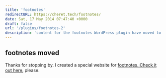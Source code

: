 ```yaml
---
title: 'footnotes'
redirectURL: https://cheret.tech/footnotes/
date: Sat, 17 May 2014 07:47:40 +0000
draft: false
url: '/plugins/footnotes-2'
description: 'content for the footnotes WordPress plugin have moved to a different website'
---
```


## footnotes moved

Thanks for stopping by. I created a special website for [footnotes. Check it out here](https://cheret.tech/footnotes), please.
